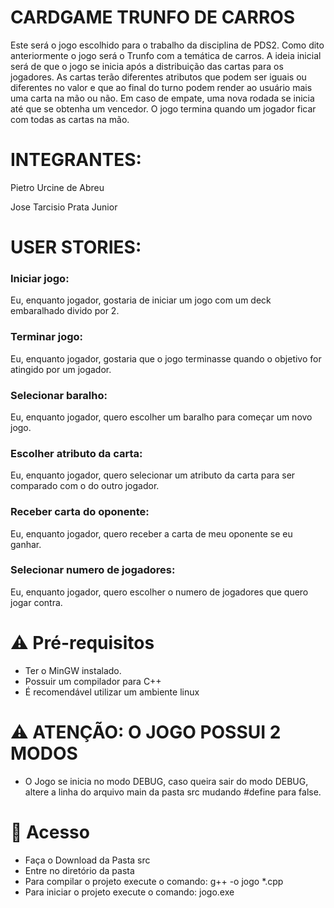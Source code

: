 # CARDGAME TRUNFO DE CARROS

Este será o jogo escolhido para o trabalho da disciplina de PDS2. Como dito anteriormente o jogo será o Trunfo com a temática de carros. A ideia inicial será de que o jogo se inicia após a distribuição das cartas para os jogadores. As cartas terão diferentes atributos que podem ser iguais ou diferentes no valor e que ao final do turno podem render ao usuário mais uma carta na mão ou não. Em caso de empate, uma nova rodada se inicia até que se obtenha um vencedor. O jogo termina quando um jogador ficar com todas as cartas na mão.





# INTEGRANTES:

Pietro Urcine de Abreu

Jose Tarcisio Prata Junior




# USER STORIES:


### Iniciar jogo:

Eu, enquanto jogador, gostaria de iniciar um jogo com um deck embaralhado divido por 2.


### Terminar jogo:

Eu, enquanto jogador, gostaria que o jogo terminasse quando o objetivo for atingido por um jogador.


### Selecionar baralho:

Eu, enquanto jogador, quero escolher um baralho para começar um novo jogo.


### Escolher atributo da carta:

Eu, enquanto jogador, quero selecionar um atributo da carta para ser comparado com o do outro jogador.


### Receber carta do oponente:

Eu, enquanto jogador, quero receber a carta de meu oponente se eu ganhar.


### Selecionar numero de jogadores:

Eu, enquanto jogador, quero escolher o numero de jogadores que quero jogar contra.

# ⚠️ Pré-requisitos

- Ter o MinGW instalado.
- Possuir um compilador para C++
- É recomendável utilizar um ambiente linux

# ⚠️ ATENÇÃO: O JOGO POSSUI 2 MODOS

- O Jogo se inicia no modo DEBUG, caso queira sair do modo DEBUG, altere a linha do arquivo main da pasta src mudando #define para false.

# 📁 Acesso 

- Faça o Download da Pasta src
- Entre no diretório da pasta
- Para compilar o projeto execute o comando: g++ -o jogo *.cpp 
- Para iniciar o projeto execute o comando: jogo.exe

